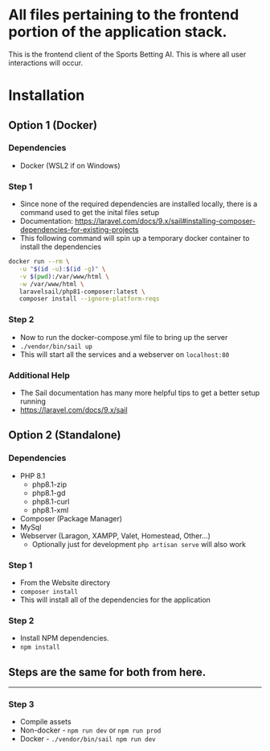 # All files pertaining to the frontend portion of the application stack.
This is the frontend client of the Sports Betting AI. This is where all user interactions will occur.

# Installation

## Option 1 (Docker)
### Dependencies
* Docker (WSL2 if on Windows)

### Step 1
* Since none of the required dependencies are installed locally, there is a command used to get the inital files setup
* Documentation: https://laravel.com/docs/9.x/sail#installing-composer-dependencies-for-existing-projects
* This following command will spin up a temporary docker container to install the dependencies
 ```sh
 docker run --rm \
    -u "$(id -u):$(id -g)" \
    -v $(pwd):/var/www/html \
    -w /var/www/html \
    laravelsail/php81-composer:latest \
    composer install --ignore-platform-reqs 
```

### Step 2
* Now to run the docker-compose.yml file to bring up the server
* `./vendor/bin/sail up`
* This will start all the services and a webserver on `localhost:80`

### Additional Help
* The Sail documentation has many more helpful tips to get a better setup running
* https://laravel.com/docs/9.x/sail

## Option 2 (Standalone)
### Dependencies
* PHP 8.1
    * php8.1-zip
    * php8.1-gd
    * php8.1-curl
    * php8.1-xml
* Composer (Package Manager)
* MySql
* Webserver (Laragon, XAMPP, Valet, Homestead, Other...)
    * Optionally just for development `php artisan serve` will also work

### Step 1
* From the Website directory
* `composer install`
* This will install all of the dependencies for the application

### Step 2
* Install NPM dependencies.
* `npm install`


## Steps are the same for both from here.
---
### Step 3
* Compile assets
* Non-docker - `npm run dev` or `npm run prod`
* Docker - `./vendor/bin/sail npm run dev`

